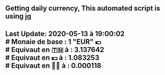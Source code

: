 ## Getting daily currency, This automated script is using [jq](https://stedolan.github.io/jq/)
## Last Update:  2020-05-13 à 19:00:02 </br># Monaie de base : 1 "EUR" 💶 </br> # Equivaut en 🇹🇳 à :  3.137642 </br> # Equivaut en 💵 à : 1.083253</br> # Equivaut en 🐱‍💻 à :  0.000118
